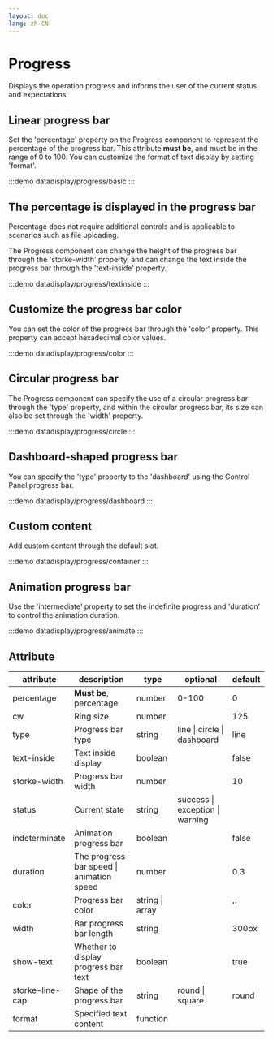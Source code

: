 ```yaml
---
layout: doc
lang: zh-CN
---
```


# Progress

Displays the operation progress and informs the user of the current status and expectations.

## Linear progress bar

Set the 'percentage' property on the Progress component to represent the percentage of the progress bar. This attribute **must be**, and must be in the range of 0 to 100. You can customize the format of text display by setting 'format'.

:::demo
datadisplay/progress/basic
:::

## The percentage is displayed in the progress bar

Percentage does not require additional controls and is applicable to scenarios such as file uploading.

The Progress component can change the height of the progress bar through the 'storke-width' property, and can change the text inside the progress bar through the 'text-inside' property.

:::demo
datadisplay/progress/textinside
:::

## Customize the progress bar color

You can set the color of the progress bar through the 'color' property. This property can accept hexadecimal color values.

:::demo
datadisplay/progress/color
:::

## Circular progress bar

The Progress component can specify the use of a circular progress bar through the 'type' property, and within the circular progress bar, its size can also be set through the 'width' property.

:::demo
datadisplay/progress/circle
:::

## Dashboard-shaped progress bar

You can specify the 'type' property to the 'dashboard' using the Control Panel progress bar.

:::demo
datadisplay/progress/dashboard
:::

## Custom content

Add custom content through the default slot.

:::demo
datadisplay/progress/container
:::

## Animation progress bar

Use the 'intermediate' property to set the indefinite progress and 'duration' to control the animation duration.

:::demo
datadisplay/progress/animate
:::

## Attribute

| attribute       | description                               | type            | optional                        | default |
| --------------- | ----------------------------------------- | --------------- | ------------------------------- | ------- |
| percentage      | **Must be**, percentage                   | number          | 0-100                           | 0       |
| cw              | Ring size                                 | number          |                                 | 125     |
| type            | Progress bar type                         | string          | line \| circle \| dashboard     | line    |
| text-inside     | Text inside display                       | boolean         |                                 | false   |
| storke-width    | Progress bar width                        | number          |                                 | 10      |
| status          | Current state                             | string          | success \| exception \| warning |         |
| indeterminate   | Animation progress bar                    | boolean         |                                 | false   |
| duration        | The progress bar speed \| animation speed | number          |                                 | 0.3     |
| color           | Progress bar color                        | string \| array |                                 | ''      |
| width           | Bar progress bar length                   | string          |                                 | 300px   |
| show-text       | Whether to display progress bar text      | boolean         |                                 | true    |
| storke-line-cap | Shape of the progress bar                 | string          | round \| square                 | round   |
| format          | Specified text content                    | function        |                                 |         |
